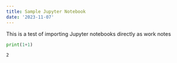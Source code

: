```yaml
---
title: Sample Jupyter Notebook
date: '2023-11-07'
---
```



This is a test of importing Jupyter notebooks directly as work notes

```python
print(1+1)
```

    2

